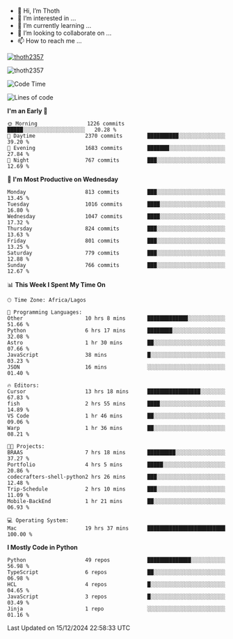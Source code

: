<!---
thoth2357/thoth2357 is a ✨ special ✨ repository because its `README.md` (this file) appears on your GitHub profile.
You can click the Preview link to take a look at your changes.
--->

- 👋 Hi, I’m Thoth
- 👀 I’m interested in ...
- 🌱 I’m currently learning ...
- 💞️ I’m looking to collaborate on ...
- 📫 How to reach me ...


<p align="left"> <a href="https://github.com/ryo-ma/github-profile-trophy"><img src="https://github-profile-trophy.vercel.app/?username=thoth2357&theme=gruvbox&no-bg=true&no-frame=false&title=MultiLanguage,Commits,Repositories,Stars,Followers,PullRequest,Reviews,Issues" alt="thoth2357" /></a> </p>

<p align="left"> <img src="https://komarev.com/ghpvc/?username=thoth2357&label=Profile%20views&color=0e75b6&style=flat" alt="thoth2357" /> </p>

<!--START_SECTION:waka-->
![Code Time](http://img.shields.io/badge/Code%20Time-3%2C457%20hrs%2040%20mins-blue)

![Lines of code](https://img.shields.io/badge/From%20Hello%20World%20I%27ve%20Written-30.5%20million%20lines%20of%20code-blue)

**I'm an Early 🐤** 

```text
🌞 Morning                1226 commits        █████░░░░░░░░░░░░░░░░░░░░   20.28 % 
🌆 Daytime                2370 commits        ██████████░░░░░░░░░░░░░░░   39.20 % 
🌃 Evening                1683 commits        ███████░░░░░░░░░░░░░░░░░░   27.84 % 
🌙 Night                  767 commits         ███░░░░░░░░░░░░░░░░░░░░░░   12.69 % 
```
📅 **I'm Most Productive on Wednesday** 

```text
Monday                   813 commits         ███░░░░░░░░░░░░░░░░░░░░░░   13.45 % 
Tuesday                  1016 commits        ████░░░░░░░░░░░░░░░░░░░░░   16.80 % 
Wednesday                1047 commits        ████░░░░░░░░░░░░░░░░░░░░░   17.32 % 
Thursday                 824 commits         ███░░░░░░░░░░░░░░░░░░░░░░   13.63 % 
Friday                   801 commits         ███░░░░░░░░░░░░░░░░░░░░░░   13.25 % 
Saturday                 779 commits         ███░░░░░░░░░░░░░░░░░░░░░░   12.88 % 
Sunday                   766 commits         ███░░░░░░░░░░░░░░░░░░░░░░   12.67 % 
```


📊 **This Week I Spent My Time On** 

```text
🕑︎ Time Zone: Africa/Lagos

💬 Programming Languages: 
Other                    10 hrs 8 mins       █████████████░░░░░░░░░░░░   51.66 % 
Python                   6 hrs 17 mins       ████████░░░░░░░░░░░░░░░░░   32.08 % 
Astro                    1 hr 30 mins        ██░░░░░░░░░░░░░░░░░░░░░░░   07.66 % 
JavaScript               38 mins             █░░░░░░░░░░░░░░░░░░░░░░░░   03.23 % 
JSON                     16 mins             ░░░░░░░░░░░░░░░░░░░░░░░░░   01.40 % 

🔥 Editors: 
Cursor                   13 hrs 18 mins      █████████████████░░░░░░░░   67.83 % 
fish                     2 hrs 55 mins       ████░░░░░░░░░░░░░░░░░░░░░   14.89 % 
VS Code                  1 hr 46 mins        ██░░░░░░░░░░░░░░░░░░░░░░░   09.06 % 
Warp                     1 hr 36 mins        ██░░░░░░░░░░░░░░░░░░░░░░░   08.21 % 

🐱‍💻 Projects: 
BRAAS                    7 hrs 18 mins       █████████░░░░░░░░░░░░░░░░   37.27 % 
Portfolio                4 hrs 5 mins        █████░░░░░░░░░░░░░░░░░░░░   20.86 % 
codecrafters-shell-python2 hrs 26 mins       ███░░░░░░░░░░░░░░░░░░░░░░   12.48 % 
Trip-Schedule            2 hrs 10 mins       ███░░░░░░░░░░░░░░░░░░░░░░   11.09 % 
Mobile-BackEnd           1 hr 21 mins        ██░░░░░░░░░░░░░░░░░░░░░░░   06.93 % 

💻 Operating System: 
Mac                      19 hrs 37 mins      █████████████████████████   100.00 % 
```

**I Mostly Code in Python** 

```text
Python                   49 repos            ██████████████░░░░░░░░░░░   56.98 % 
TypeScript               6 repos             ██░░░░░░░░░░░░░░░░░░░░░░░   06.98 % 
HCL                      4 repos             █░░░░░░░░░░░░░░░░░░░░░░░░   04.65 % 
JavaScript               3 repos             █░░░░░░░░░░░░░░░░░░░░░░░░   03.49 % 
Jinja                    1 repo              ░░░░░░░░░░░░░░░░░░░░░░░░░   01.16 % 
```




 Last Updated on 15/12/2024 22:58:33 UTC
<!--END_SECTION:waka-->
<!--![](http://github-profile-summary-cards.vercel.app/api/cards/profile-details?username=thoth2357&theme=2077)

![](http://github-profile-summary-cards.vercel.app/api/cards/stats?username=thoth2357&theme=2077)![](http://github-profile-summary-cards.vercel.app/api/cards/productive-time?username=thoth2357&theme=2077&utcOffset=8) -->
